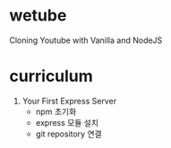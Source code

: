 # wetube

Cloning Youtube with Vanilla and NodeJS

# curriculum

1. Your First Express Server
   - npm 초기화
   - express 모듈 설치
   - git repository 연결
